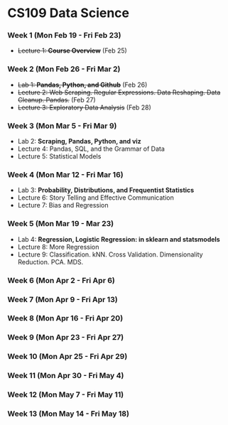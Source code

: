 # CS109 Data Science
### Week 1 (Mon Feb 19 - Fri Feb 23)
- ~~Lecture 1: **Course Overview**~~ (Feb 25)
### Week 2 (Mon Feb 26 - Fri Mar 2)
- ~~Lab 1: **Pandas, Python, and Github**~~ (Feb 26)
- ~~Lecture 2: Web Scraping. Regular Expressions. Data Reshaping. Data Cleanup. Pandas.~~ (Feb 27)
- ~~Lecture 3: Exploratory Data Analysis~~ (Feb 28)
### Week 3 (Mon Mar 5 - Fri Mar 9)
- Lab 2: **Scraping, Pandas, Python, and viz**
- Lecture 4: Pandas, SQL, and the Grammar of Data
- Lecture 5: Statistical Models
### Week 4 (Mon Mar 12 - Fri Mar 16)
- Lab 3: **Probability, Distributions, and Frequentist Statistics**
- Lecture 6: Story Telling and Effective Communication
- Lecture 7: Bias and Regression
### Week 5 (Mon Mar 19 - Mar 23)
- Lab 4: **Regression, Logistic Regression: in sklearn and statsmodels**
- Lecture 8: More Regression
- Lecture 9: Classification. kNN. Cross Validation. Dimensionality Reduction. PCA. MDS.
### Week 6 (Mon Apr 2 - Fri Apr 6)
### Week 7 (Mon Apr 9 - Fri Apr 13)
### Week 8 (Mon Apr 16 - Fri Apr 20)
### Week 9 (Mon Apr 23 - Fri Apr 27)
### Week 10 (Mon Apr 25 - Fri Apr 29)
### Week 11 (Mon Apr 30 - Fri May 4)
### Week 12 (Mon May 7 - Fri May 11)
### Week 13 (Mon May 14 - Fri May 18)

